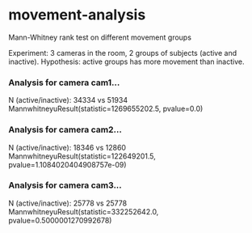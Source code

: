 # movement-analysis
Mann-Whitney rank test on different movement groups

Experiment: 3 cameras in the room, 2 groups of subjects (active and inactive).
Hypothesis: active groups has more movement than inactive.

### Analysis for camera cam1...
N (active/inactive): 34334 vs 51934
MannwhitneyuResult(statistic=1269655202.5, pvalue=0.0)

### Analysis for camera cam2...
N (active/inactive): 18346 vs 12860
MannwhitneyuResult(statistic=122649201.5, pvalue=1.1084020404908757e-09)

### Analysis for camera cam3...
N (active/inactive): 25778 vs 25778
MannwhitneyuResult(statistic=332252642.0, pvalue=0.5000001270992678)

